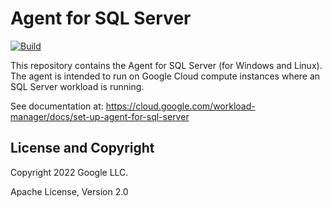 # Agent for SQL Server

[![Build](https://github.com/GoogleCloudPlatform/sql-server-agent/actions/workflows/go.yml/badge.svg)](https://github.com/GoogleCloudPlatform/sql-server-agent/actions)

This repository contains the Agent for SQL Server (for Windows and Linux). The agent is
intended to run on Google Cloud compute instances where an SQL Server workload is
running.

See documentation at: https://cloud.google.com/workload-manager/docs/set-up-agent-for-sql-server

## License and Copyright

Copyright 2022 Google LLC.

Apache License, Version 2.0
